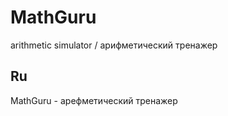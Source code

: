 # MathGuru
arithmetic simulator /  арифметический тренажер

## Ru
MathGuru - арефметический тренажер
